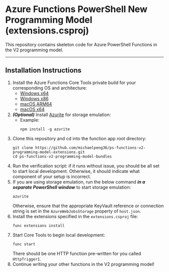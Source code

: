 # Azure Functions PowerShell New Programming Model (extensions.csproj)

This repository contains skeleton code for Azure PowerShell Functions in the V2 programming model.

---

## Installation Instructions

1. Install the Azure Functions Core Tools private build for your corresponding OS and architecture:
    - [Windows x64](https://artprodwus21.artifacts.visualstudio.com/Ad1c51fbc-4477-4a0f-b99f-fc9013009a58/e6a70c92-4128-439f-8012-382fe78d6396/_apis/artifact/cGlwZWxpbmVhcnRpZmFjdDovL2F6ZnVuYy9wcm9qZWN0SWQvZTZhNzBjOTItNDEyOC00MzlmLTgwMTItMzgyZmU3OGQ2Mzk2L2J1aWxkSWQvMTExODQ1L2FydGlmYWN0TmFtZS9kcm9w0/content?format=file&subPath=%2Ffunc-cli-4.0.4991-x64.msi)
    - [Windows x86](https://artprodwus21.artifacts.visualstudio.com/Ad1c51fbc-4477-4a0f-b99f-fc9013009a58/e6a70c92-4128-439f-8012-382fe78d6396/_apis/artifact/cGlwZWxpbmVhcnRpZmFjdDovL2F6ZnVuYy9wcm9qZWN0SWQvZTZhNzBjOTItNDEyOC00MzlmLTgwMTItMzgyZmU3OGQ2Mzk2L2J1aWxkSWQvMTExODQ1L2FydGlmYWN0TmFtZS9kcm9w0/content?format=file&subPath=%2Ffunc-cli-4.0.4991-x86.msi)
    - [macOS ARM64](https://artprodwus21.artifacts.visualstudio.com/Ad1c51fbc-4477-4a0f-b99f-fc9013009a58/e6a70c92-4128-439f-8012-382fe78d6396/_apis/artifact/cGlwZWxpbmVhcnRpZmFjdDovL2F6ZnVuYy9wcm9qZWN0SWQvZTZhNzBjOTItNDEyOC00MzlmLTgwMTItMzgyZmU3OGQ2Mzk2L2J1aWxkSWQvMTExODQ1L2FydGlmYWN0TmFtZS9kcm9w0/content?format=file&subPath=%2FAzure.Functions.Cli.osx-arm64.4.0.4991.zip)
    - [macOS x64](https://artprodwus21.artifacts.visualstudio.com/Ad1c51fbc-4477-4a0f-b99f-fc9013009a58/e6a70c92-4128-439f-8012-382fe78d6396/_apis/artifact/cGlwZWxpbmVhcnRpZmFjdDovL2F6ZnVuYy9wcm9qZWN0SWQvZTZhNzBjOTItNDEyOC00MzlmLTgwMTItMzgyZmU3OGQ2Mzk2L2J1aWxkSWQvMTExODQ1L2FydGlmYWN0TmFtZS9kcm9w0/content?format=file&subPath=%2FAzure.Functions.Cli.osx-x64.4.0.4991.zip)
2. ***(Optional)*** Install [Azurite](https://learn.microsoft.com/en-us/azure/storage/common/storage-use-azurite?tabs=npm) for storage emulation:
    - Example:
        ```
        npm install -g azurite
        ```
3. Clone this repository and cd into the function app root directory:
    ```
    git clone https://github.com/michaelpeng36/ps-functions-v2-programming-model-extensions.git
    cd ps-functions-v2-programming-model-bundles
    ```
<!-- TODO: add the verification script and the corresponding command to run the verification script -->
4. Run the verification script: if it runs without issue, you should be all set to start local development. Otherwise, it should indicate what component of your setup is incorrect.
5. If you are using storage emulation, run the below command ***in a separate PowerShell window*** to start storage emulation:
    ```
    azurite
    ```
    Otherwise, ensure that the appropriate KeyVault reference or connection string is set in the `AzureWebJobsStorage` property of `host.json`.
5. Install the extensions specified in the `extensions.csproj` file:
    ```
    func extensions install
    ```
6. Start Core Tools to begin local development:
    ```
    func start
    ```
    There should be one HTTP function pre-written for you called `HttpTrigger1`.
7. Continue writing your other functions in the V2 programming model!